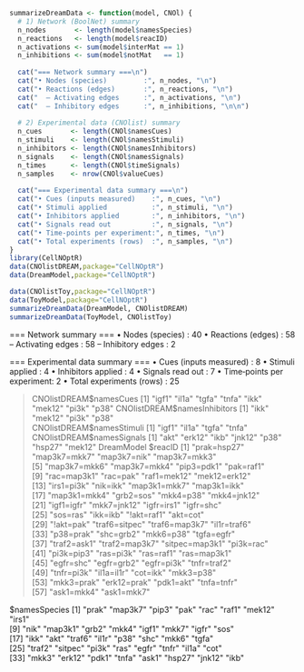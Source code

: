 ```r
summarizeDreamData <- function(model, CNOl) {
  # 1) Network (BoolNet) summary
  n_nodes       <- length(model$namesSpecies)
  n_reactions   <- length(model$reacID)
  n_activations <- sum(model$interMat == 1)
  n_inhibitions <- sum(model$notMat   == 1)
  
  cat("=== Network summary ===\n")
  cat("• Nodes (species)         :", n_nodes, "\n")
  cat("• Reactions (edges)       :", n_reactions, "\n")
  cat("  – Activating edges      :", n_activations, "\n")
  cat("  – Inhibitory edges      :", n_inhibitions, "\n\n")
  
  # 2) Experimental data (CNOlist) summary
  n_cues       <- length(CNOl$namesCues)
  n_stimuli    <- length(CNOl$namesStimuli)
  n_inhibitors <- length(CNOl$namesInhibitors)
  n_signals    <- length(CNOl$namesSignals)
  n_times      <- length(CNOl$timeSignals)
  n_samples    <- nrow(CNOl$valueCues)
  
  cat("=== Experimental data summary ===\n")
  cat("• Cues (inputs measured)    :", n_cues, "\n")
  cat("• Stimuli applied           :", n_stimuli, "\n")
  cat("• Inhibitors applied        :", n_inhibitors, "\n")
  cat("• Signals read out          :", n_signals, "\n")
  cat("• Time‐points per experiment:", n_times, "\n")
  cat("• Total experiments (rows)  :", n_samples, "\n")
}
library(CellNOptR)
data(CNOlistDREAM,package="CellNOptR")
data(DreamModel,package="CellNOptR")

data(CNOlistToy,package="CellNOptR")
data(ToyModel,package="CellNOptR")
summarizeDreamData(DreamModel, CNOlistDREAM)
summarizeDreamData(ToyModel, CNOlistToy)

```
=== Network summary ===
• Nodes (species)         : 40 
• Reactions (edges)       : 58 
  – Activating edges      : 58 
  – Inhibitory edges      : 2 

=== Experimental data summary ===
• Cues (inputs measured)    : 8 
• Stimuli applied           : 4 
• Inhibitors applied        : 4 
• Signals read out          : 7 
• Time‐points per experiment: 2 
• Total experiments (rows)  : 25


> CNOlistDREAM$namesCues
[1] "igf1"  "il1a"  "tgfa"  "tnfa"  "ikk"   "mek12" "pi3k"  "p38"  
> CNOlistDREAM$namesInhibitors
[1] "ikk"   "mek12" "pi3k"  "p38"  
> CNOlistDREAM$namesStimuli
[1] "igf1" "il1a" "tgfa" "tnfa"
> CNOlistDREAM$namesSignals
[1] "akt"   "erk12" "ikb"   "jnk12" "p38"   "hsp27" "mek12"
> DreamModel
$reacID
 [1] "prak=hsp27"    "map3k7=mkk7"   "map3k7=nik"    "map3k7=mkk3"  
 [5] "map3k7=mkk6"   "map3k7=mkk4"   "pip3=pdk1"     "pak=raf1"     
 [9] "rac=map3k1"    "rac=pak"       "raf1=mek12"    "mek12=erk12"  
[13] "irs1=pi3k"     "nik=ikk"       "map3k1=mkk7"   "map3k1=ikk"   
[17] "map3k1=mkk4"   "grb2=sos"      "mkk4=p38"      "mkk4=jnk12"   
[21] "igf1=igfr"     "mkk7=jnk12"    "igfr=irs1"     "igfr=shc"     
[25] "sos=ras"       "ikk=ikb"       "!akt=raf1"     "akt=cot"      
[29] "!akt=pak"      "traf6=sitpec"  "traf6=map3k7"  "il1r=traf6"   
[33] "p38=prak"      "shc=grb2"      "mkk6=p38"      "tgfa=egfr"    
[37] "traf2=ask1"    "traf2=map3k7"  "sitpec=map3k1" "pi3k=rac"     
[41] "pi3k=pip3"     "ras=pi3k"      "ras=raf1"      "ras=map3k1"   
[45] "egfr=shc"      "egfr=grb2"     "egfr=pi3k"     "tnfr=traf2"   
[49] "tnfr=pi3k"     "il1a=il1r"     "cot=ikk"       "mkk3=p38"     
[53] "mkk3=prak"     "erk12=prak"    "pdk1=akt"      "tnfa=tnfr"    
[57] "ask1=mkk4"     "ask1=mkk7"    

$namesSpecies
 [1] "prak"   "map3k7" "pip3"   "pak"    "rac"    "raf1"   "mek12"  "irs1"  
 [9] "nik"    "map3k1" "grb2"   "mkk4"   "igf1"   "mkk7"   "igfr"   "sos"   
[17] "ikk"    "akt"    "traf6"  "il1r"   "p38"    "shc"    "mkk6"   "tgfa"  
[25] "traf2"  "sitpec" "pi3k"   "ras"    "egfr"   "tnfr"   "il1a"   "cot"   
[33] "mkk3"   "erk12"  "pdk1"   "tnfa"   "ask1"   "hsp27"  "jnk12"  "ikb" 